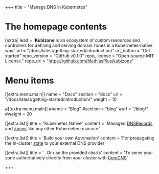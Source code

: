 +++
title = "Manage DNS in Kubernetes"

# The homepage contents
[extra]
lead = '<b>Kubizone</b> is an ecosystem of custom resources and controllers for defining and serving domain zones in a Kubernetes-native way.'
url = "/docs/latest/getting-started/introduction/"
url_button = "Get started"
repo_version = "GitHub v0.1.0"
repo_license = "Open-source MIT License."
repo_url = "https://github.com/MathiasPius/kubizone"

# Menu items
[[extra.menu.main]]
name = "Docs"
section = "docs"
url = "/docs/latest/getting-started/introduction/"
weight = 10

#[[extra.menu.main]]
#name = "Blog"
#section = "blog"
#url = "/blog/"
#weight = 20

[[extra.list]]
title = "Kubernetes Native"
content = 'Managed <a href="/docs/latest/custom-resources/dnsrecord/">DNSRecords</a> and <a href="/docs/latest/custom-resources/zone/">Zones</a> like any other Kubernetes resource.'

[[extra.list]]
title = 'Build your own Automation'
content = 'For propagating the in-cluster <a href="/docs/latest/custom-resources/zonefile/">state</a> to your external DNS provider'

[[extra.list]]
title = '.. Or use the provided charts'
content = 'To serve your zone authoritatively directly from your cluster with <a href="#">CoreDNS</a>'

+++
